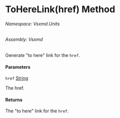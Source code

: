 <a name='M-Vsxmd-Units-Extensions-ToHereLink-System-String-'></a>
# ToHereLink(href) Method

###### Namespace:  Vsxmd.Units

###### Assembly:  Vsxmd

Generate "to here" link for the `href`.

#### Parameters

`href`  [String](https://docs.microsoft.com/dotnet/api/System.String)  

The href.

#### Returns





The "to here" link for the `href`.
